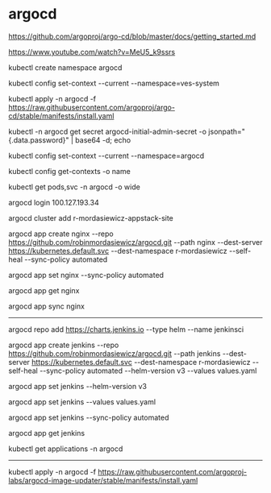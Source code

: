 # argocd

https://github.com/argoproj/argo-cd/blob/master/docs/getting_started.md

https://www.youtube.com/watch?v=MeU5_k9ssrs

kubectl create namespace argocd

kubectl config set-context --current --namespace=ves-system

kubectl apply -n argocd -f https://raw.githubusercontent.com/argoproj/argo-cd/stable/manifests/install.yaml

kubectl -n argocd get secret argocd-initial-admin-secret -o jsonpath="{.data.password}" | base64 -d; echo

kubectl config set-context --current --namespace=argocd

kubectl config get-contexts -o name

kubectl get pods,svc -n argocd -o wide

argocd login 100.127.193.34

argocd cluster add r-mordasiewicz-appstack-site

argocd app create nginx --repo https://github.com/robinmordasiewicz/argocd.git --path nginx --dest-server https://kubernetes.default.svc --dest-namespace r-mordasiewicz --self-heal --sync-policy automated

argocd app set nginx --sync-policy automated

argocd app get nginx

argocd app sync nginx

-------

argocd repo add https://charts.jenkins.io --type helm --name jenkinsci


argocd app create jenkins --repo https://github.com/robinmordasiewicz/argocd.git --path jenkins --dest-server https://kubernetes.default.svc --dest-namespace r-mordasiewicz --self-heal --sync-policy automated --helm-version v3 --values values.yaml 

argocd app set jenkins --helm-version v3

argocd app set jenkins --values values.yaml

argocd app set jenkins --sync-policy automated

argocd app get jenkins

kubectl get applications -n argocd


---------------------------

kubectl apply -n argocd -f https://raw.githubusercontent.com/argoproj-labs/argocd-image-updater/stable/manifests/install.yaml
